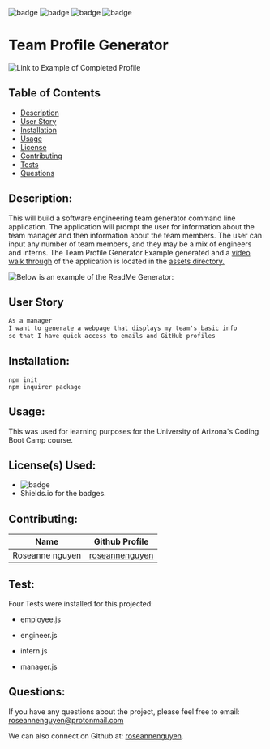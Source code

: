 ![badge](https://img.shields.io/github/last-commit/roseannenguyen/10-Team-Profile-Generator) ![badge](https://img.shields.io/badge/license-MIT-informational) ![badge](https://img.shields.io/github/languages/top/roseannenguyen/10-Team-Profile-Generator)  ![badge](https://img.shields.io/github/languages/count/roseannenguyen/10-Team-Profile-Generator)

# Team Profile Generator
![Link to Example of Completed Profile](https://htmlpreview.github.io/?https://github.com/roseannenguyen/10-Team-Profile-Generator/blob/main/output/teamExample.html)

## Table of Contents

- [Description](#description)
- [User Story](#userstory)
- [Installation](#installation)
- [Usage](#usage)
- [License](#license)
- [Contributing](#contributing)
- [Tests](#tests)
- [Questions](#questions)

## Description:

This will build a software engineering team generator command line application. The application will prompt the user for information about the team manager and then information about the team members. The user can input any number of team members, and they may be a mix of engineers and interns. The Team Profile Generator Example generated and a [video walk through](https://drive.google.com/file/d/1I3Dst-5qYHae-3kACWdsvX0ES_Xc4KtP/view) of the application is located in the [assets directory.](https://github.com/roseannenguyen/10-Team-Profile-Generator/tree/main/assets)

![Below is an example of the ReadMe Generator:](./assets/teamexample.gif)

<a name="userstory"></a>

## User Story

```md
As a manager
I want to generate a webpage that displays my team's basic info
so that I have quick access to emails and GitHub profiles
```

## Installation:

```text
npm init
npm inquirer package
```

## Usage:

This was used for learning purposes for the University of Arizona's Coding Boot Camp course.

## License(s) Used:

- ![badge](https://img.shields.io/badge/license-MIT-informational)
- Shields.io for the badges.

## Contributing:

| Name            | Github Profile                                      |
| --------------- | --------------------------------------------------- |
| Roseanne nguyen | [roseannenguyen](https://github.com/roseannenguyen) |

## Test:

Four Tests were installed for this projected:

- employee.js

- engineer.js

- intern.js

- manager.js

## Questions:

If you have any questions about the project, please feel free to email: roseannenguyen@protonmail.com

We can also connect on Github at: [roseannenguyen](https://github.com/roseannenguyen).
